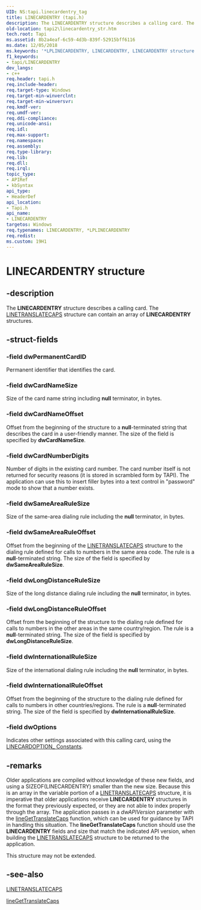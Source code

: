 ```yaml
---
UID: NS:tapi.linecardentry_tag
title: LINECARDENTRY (tapi.h)
description: The LINECARDENTRY structure describes a calling card. The LINETRANSLATECAPS structure can contain an array of LINECARDENTRY structures.
old-location: tapi2\linecardentry_str.htm
tech.root: Tapi
ms.assetid: 8b2a4eaf-6c59-4d3b-839f-52915bff6116
ms.date: 12/05/2018
ms.keywords: '*LPLINECARDENTRY, LINECARDENTRY, LINECARDENTRY structure [TAPI 2.2], LPLINECARDENTRY, LPLINECARDENTRY structure pointer [TAPI 2.2], _tapi2_linecardentry_str, tapi/LINECARDENTRY, tapi/LPLINECARDENTRY, tapi2.linecardentry_str'
f1_keywords:
- tapi/LINECARDENTRY
dev_langs:
- c++
req.header: tapi.h
req.include-header: 
req.target-type: Windows
req.target-min-winverclnt: 
req.target-min-winversvr: 
req.kmdf-ver: 
req.umdf-ver: 
req.ddi-compliance: 
req.unicode-ansi: 
req.idl: 
req.max-support: 
req.namespace: 
req.assembly: 
req.type-library: 
req.lib: 
req.dll: 
req.irql: 
topic_type:
- APIRef
- kbSyntax
api_type:
- HeaderDef
api_location:
- Tapi.h
api_name:
- LINECARDENTRY
targetos: Windows
req.typenames: LINECARDENTRY, *LPLINECARDENTRY
req.redist: 
ms.custom: 19H1
---
```


# LINECARDENTRY structure


## -description


The 
<b>LINECARDENTRY</b> structure describes a calling card. The 
<a href="https://docs.microsoft.com/windows/desktop/api/tapi/ns-tapi-linetranslatecaps">LINETRANSLATECAPS</a> structure can contain an array of 
<b>LINECARDENTRY</b> structures.


## -struct-fields




### -field dwPermanentCardID

Permanent identifier that identifies the card.


### -field dwCardNameSize

Size of the card name string including <b>null</b> terminator, in bytes.


### -field dwCardNameOffset

Offset from the beginning of the structure to a <b>null</b>-terminated string that describes the card in a user-friendly manner. The size of the field is specified by <b>dwCardNameSize</b>.


### -field dwCardNumberDigits

Number of digits in the existing card number. The card number itself is not returned for security reasons (it is stored in scrambled form by TAPI). The application can use this to insert filler bytes into a text control in "password" mode to show that a number exists.


### -field dwSameAreaRuleSize

Size of the same-area dialing rule including the <b>null</b> terminator, in bytes.


### -field dwSameAreaRuleOffset

Offset from the beginning of the 
<a href="https://docs.microsoft.com/windows/desktop/api/tapi/ns-tapi-linetranslatecaps">LINETRANSLATECAPS</a> structure to the dialing rule defined for calls to numbers in the same area code. The rule is a <b>null</b>-terminated string. The size of the field is specified by <b>dwSameAreaRuleSize</b>.


### -field dwLongDistanceRuleSize

Size of the long distance dialing rule including the <b>null</b> terminator, in bytes.


### -field dwLongDistanceRuleOffset

Offset from the beginning of the structure to the dialing rule defined for calls to numbers in the other areas in the same country/region. The rule is a <b>null</b>-terminated string. The size of the field is specified by <b>dwLongDistanceRuleSize</b>.


### -field dwInternationalRuleSize

Size of the international dialing rule including the <b>null</b> terminator, in bytes.


### -field dwInternationalRuleOffset

Offset from the beginning of the structure to the dialing rule defined for calls to numbers in other countries/regions. The rule is a <b>null</b>-terminated string. The size of the field is specified by <b>dwInternationalRuleSize</b>.


### -field dwOptions

Indicates other settings associated with this calling card, using the 
<a href="https://docs.microsoft.com/windows/desktop/Tapi/linecardoption--constants">LINECARDOPTION_ Constants</a>.


## -remarks



Older applications are compiled without knowledge of these new fields, and using a SIZEOF(LINECARDENTRY) smaller than the new size. Because this is an array in the variable portion of a 
<a href="https://docs.microsoft.com/windows/desktop/api/tapi/ns-tapi-linetranslatecaps">LINETRANSLATECAPS</a> structure, it is imperative that older applications receive 
<b>LINECARDENTRY</b> structures in the format they previously expected, or they are not able to index properly through the array. The application passes in a <i>dwAPIVersion</i> parameter with the 
<a href="https://docs.microsoft.com/windows/desktop/api/tapi/nf-tapi-linegettranslatecaps">lineGetTranslateCaps</a> function, which can be used for guidance by TAPI in handling this situation. The 
<b>lineGetTranslateCaps</b> function should use the 
<b>LINECARDENTRY</b> fields and size that match the indicated API version, when building the 
<a href="https://docs.microsoft.com/windows/desktop/api/tapi/ns-tapi-linetranslatecaps">LINETRANSLATECAPS</a> structure to be returned to the application.

This structure may not be extended.




## -see-also




<a href="https://docs.microsoft.com/windows/desktop/api/tapi/ns-tapi-linetranslatecaps">LINETRANSLATECAPS</a>



<a href="https://docs.microsoft.com/windows/desktop/api/tapi/nf-tapi-linegettranslatecaps">lineGetTranslateCaps</a>
 

 

